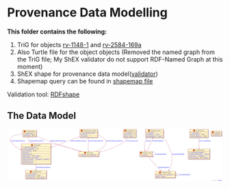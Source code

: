 # Provenance Data Modelling 

**This folder contains the following:**
<ol>
    <li> TriG for objects <a href="https://hdl.handle.net/20.500.11840/686332">rv-1148-1<a> and <a href="https://hdl.handle.net/20.500.11840/829286">rv-2584-169a<a> 
    <li> Also Turtle file for the object objects (Removed the named graph from the TriG file; My ShEX validator do not support RDF-Named Graph at this moment)
    <li> ShEX shape for provenance data model(<a href="validator.shex">validator<a>)
    <li> Shapemap query can be found in <a href="shapemap_query.txt">shapemap file<a>
</ol>

Validation tool: <a href="https://rdfshape.weso.es/shexValidate ">RDFshape<a>

## The Data Model

![Data Model Diagram](resource/visualization.svg)


